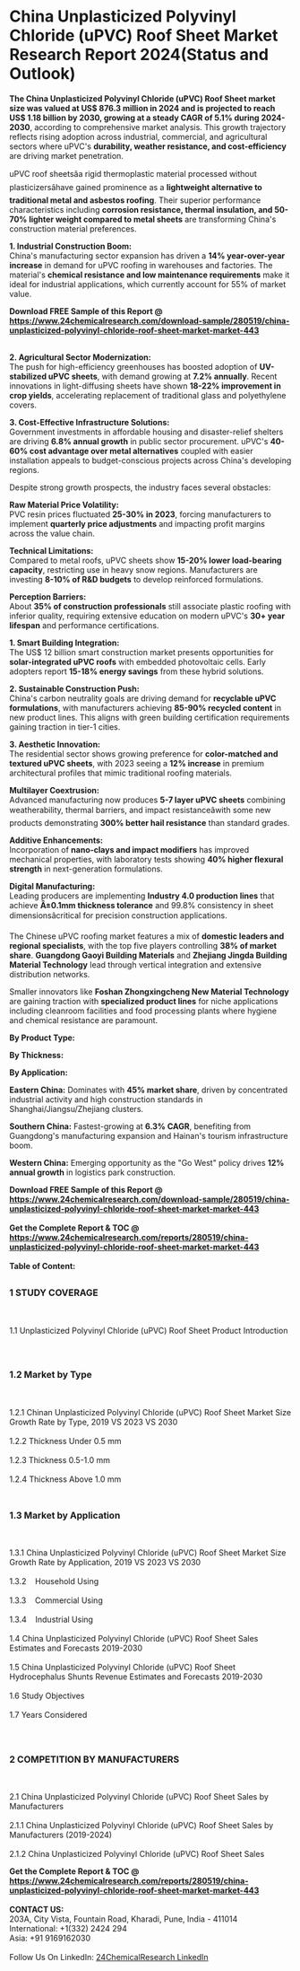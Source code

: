<h1>China Unplasticized Polyvinyl Chloride (uPVC) Roof Sheet Market Research Report 2024(Status and Outlook)</h1><p><strong>The China Unplasticized Polyvinyl Chloride (uPVC) Roof Sheet market size was valued at US$ 876.3 million in 2024 and is projected to reach US$ 1.18 billion by 2030, growing at a steady CAGR of 5.1% during 2024-2030</strong>, according to comprehensive market analysis. This growth trajectory reflects rising adoption across industrial, commercial, and agricultural sectors where uPVC's <strong>durability, weather resistance, and cost-efficiency</strong> are driving market penetration.</p><p>uPVC roof sheetsâa rigid thermoplastic material processed without plasticizersâhave gained prominence as a <strong>lightweight alternative to traditional metal and asbestos roofing</strong>. Their superior performance characteristics including <strong>corrosion resistance, thermal insulation, and 50-70% lighter weight compared to metal sheets</strong> are transforming China's construction material preferences.</p><p><strong>1. Industrial Construction Boom:</strong><br>
China's manufacturing sector expansion has driven a <strong>14% year-over-year increase</strong> in demand for uPVC roofing in warehouses and factories. The material's <strong>chemical resistance and low maintenance requirements</strong> make it ideal for industrial applications, which currently account for 55% of market value.</p><div><b>Download FREE Sample of this Report @ 
            <a href="https://www.24chemicalresearch.com/download-sample/280519/china-unplasticized-polyvinyl-chloride-roof-sheet-market-market-443">
            https://www.24chemicalresearch.com/download-sample/280519/china-unplasticized-polyvinyl-chloride-roof-sheet-market-market-443</a></b></div><br><p><strong>2. Agricultural Sector Modernization:</strong><br>
The push for high-efficiency greenhouses has boosted adoption of <strong>UV-stabilized uPVC sheets</strong>, with demand growing at <strong>7.2% annually</strong>. Recent innovations in light-diffusing sheets have shown <strong>18-22% improvement in crop yields</strong>, accelerating replacement of traditional glass and polyethylene covers.</p><p><strong>3. Cost-Effective Infrastructure Solutions:</strong><br>
Government investments in affordable housing and disaster-relief shelters are driving <strong>6.8% annual growth</strong> in public sector procurement. uPVC's <strong>40-60% cost advantage over metal alternatives</strong> coupled with easier installation appeals to budget-conscious projects across China's developing regions.</p><p>Despite strong growth prospects, the industry faces several obstacles:</p><p><strong>Raw Material Price Volatility:</strong><br>
    PVC resin prices fluctuated <strong>25-30% in 2023</strong>, forcing manufacturers to implement <strong>quarterly price adjustments</strong> and impacting profit margins across the value chain.</p><p><strong>Technical Limitations:</strong><br>
    Compared to metal roofs, uPVC sheets show <strong>15-20% lower load-bearing capacity</strong>, restricting use in heavy snow regions. Manufacturers are investing <strong>8-10% of R&amp;D budgets</strong> to develop reinforced formulations.</p><p><strong>Perception Barriers:</strong><br>
    About <strong>35% of construction professionals</strong> still associate plastic roofing with inferior quality, requiring extensive education on modern uPVC's <strong>30+ year lifespan</strong> and performance certifications.</p><p><strong>1. Smart Building Integration:</strong><br>
The US$ 12 billion smart construction market presents opportunities for <strong>solar-integrated uPVC roofs</strong> with embedded photovoltaic cells. Early adopters report <strong>15-18% energy savings</strong> from these hybrid solutions.</p><p><strong>2. Sustainable Construction Push:</strong><br>
China's carbon neutrality goals are driving demand for <strong>recyclable uPVC formulations</strong>, with manufacturers achieving <strong>85-90% recycled content</strong> in new product lines. This aligns with green building certification requirements gaining traction in tier-1 cities.</p><p><strong>3. Aesthetic Innovation:</strong><br>
The residential sector shows growing preference for <strong>color-matched and textured uPVC sheets</strong>, with 2023 seeing a <strong>12% increase</strong> in premium architectural profiles that mimic traditional roofing materials.</p><p><strong>Multilayer Coextrusion:</strong><br>
    Advanced manufacturing now produces <strong>5-7 layer uPVC sheets</strong> combining weatherability, thermal barriers, and impact resistanceâwith some new products demonstrating <strong>300% better hail resistance</strong> than standard grades.</p><p><strong>Additive Enhancements:</strong><br>
    Incorporation of <strong>nano-clays and impact modifiers</strong> has improved mechanical properties, with laboratory tests showing <strong>40% higher flexural strength</strong> in next-generation formulations.</p><p><strong>Digital Manufacturing:</strong><br>
    Leading producers are implementing <strong>Industry 4.0 production lines</strong> that achieve <strong>Â±0.1mm thickness tolerance</strong> and 99.8% consistency in sheet dimensionsâcritical for precision construction applications.</p><p>The Chinese uPVC roofing market features a mix of <strong>domestic leaders and regional specialists</strong>, with the top five players controlling <strong>38% of market share</strong>. <strong>Guangdong Gaoyi Building Materials</strong> and <strong>Zhejiang Jingda Building Material Technology</strong> lead through vertical integration and extensive distribution networks.</p><p>Smaller innovators like <strong>Foshan Zhongxingcheng New Material Technology</strong> are gaining traction with <strong>specialized product lines</strong> for niche applications including cleanroom facilities and food processing plants where hygiene and chemical resistance are paramount.</p><p><strong>By Product Type:</strong></p><p><strong>By Thickness:</strong></p><p><strong>By Application:</strong></p><p><strong>Eastern China:</strong> Dominates with <strong>45% market share</strong>, driven by concentrated industrial activity and high construction standards in Shanghai/Jiangsu/Zhejiang clusters.</p><p><strong>Southern China:</strong> Fastest-growing at <strong>6.3% CAGR</strong>, benefiting from Guangdong's manufacturing expansion and Hainan's tourism infrastructure boom.</p><p><strong>Western China:</strong> Emerging opportunity as the "Go West" policy drives <strong>12% annual growth</strong> in logistics park construction.</p><div><b>Download FREE Sample of this Report @ 
            <a href="https://www.24chemicalresearch.com/download-sample/280519/china-unplasticized-polyvinyl-chloride-roof-sheet-market-market-443">
            https://www.24chemicalresearch.com/download-sample/280519/china-unplasticized-polyvinyl-chloride-roof-sheet-market-market-443</a></b></div><br><div><b>Get the Complete Report & TOC @ 
            <a href="https://www.24chemicalresearch.com/reports/280519/china-unplasticized-polyvinyl-chloride-roof-sheet-market-market-443">
            https://www.24chemicalresearch.com/reports/280519/china-unplasticized-polyvinyl-chloride-roof-sheet-market-market-443</a></b></div><br>
            <b>Table of Content:</b><p><h2><span style="font-size:16px"><strong>1 STUDY COVERAGE</strong></span></h2><br />
<p>1.1 Unplasticized Polyvinyl Chloride (uPVC) Roof Sheet Product Introduction</p><br />
<h2><span style="font-size:16px"><strong>1.2 Market by Type</strong></span></h2><br />
<p>1.2.1 Chinan Unplasticized Polyvinyl Chloride (uPVC) Roof Sheet Market Size Growth Rate by Type, 2019 VS 2023 VS 2030<br /><br />
1.2.2 Thickness Under 0.5 mm&nbsp;&nbsp; &nbsp;<br /><br />
1.2.3 Thickness 0.5-1.0 mm<br /><br />
1.2.4 Thickness Above 1.0 mm<br /><br />
<h2><span style="font-size:16px"><strong>1.3 Market by Application</strong></span></h2><br />
<p>1.3.1 China Unplasticized Polyvinyl Chloride (uPVC) Roof Sheet Market Size Growth Rate by Application, 2019 VS 2023 VS 2030<br /><br />
1.3.2&nbsp;&nbsp; &nbsp;Household Using<br /><br />
1.3.3&nbsp;&nbsp; &nbsp;Commercial Using<br /><br />
1.3.4&nbsp;&nbsp; &nbsp;Industrial Using<br /><br />
1.4 China Unplasticized Polyvinyl Chloride (uPVC) Roof Sheet Sales Estimates and Forecasts 2019-2030<br /><br />
1.5 China Unplasticized Polyvinyl Chloride (uPVC) Roof Sheet Hydrocephalus Shunts Revenue Estimates and Forecasts 2019-2030<br /><br />
1.6 Study Objectives<br /><br />
1.7 Years Considered</p><br />
<h2><span style="font-size:16px"><strong>2 COMPETITION BY MANUFACTURERS</strong></span></h2><br />
<p>2.1 China Unplasticized Polyvinyl Chloride (uPVC) Roof Sheet Sales by Manufacturers<br /><br />
2.1.1 China Unplasticized Polyvinyl Chloride (uPVC) Roof Sheet Sales by Manufacturers (2019-2024)<br /><br />
2.1.2 China Unplasticized Polyvinyl Chloride (uPVC) Roof Sheet Sales</p><div><b>Get the Complete Report & TOC @ 
            <a href="https://www.24chemicalresearch.com/reports/280519/china-unplasticized-polyvinyl-chloride-roof-sheet-market-market-443">
            https://www.24chemicalresearch.com/reports/280519/china-unplasticized-polyvinyl-chloride-roof-sheet-market-market-443</a></b></div><br><b>CONTACT US:</b><br>
            203A, City Vista, Fountain Road, Kharadi, Pune, India - 411014<br>
            International: +1(332) 2424 294<br>
            Asia: +91 9169162030 <br><br>
            Follow Us On LinkedIn: <a href="https://www.linkedin.com/company/24chemicalresearch/">24ChemicalResearch LinkedIn</a>